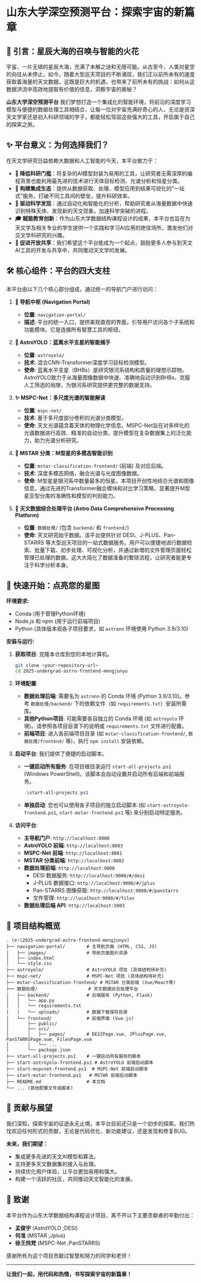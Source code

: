 # 山东大学深空预测平台：探索宇宙的新篇章

## 📖 引言：星辰大海的召唤与智能的火花

宇宙，一片无垠的星辰大海，充满了未解之谜和无限可能。从古至今，人类对星空的向往从未停止。如今，随着大型巡天项目的不断涌现，我们正以前所未有的速度获取着海量的天文数据。这既是巨大的机遇，也带来了前所未有的挑战：如何从这数据洪流中高效地提取有价值的信息，洞察宇宙的奥秘？

**山东大学深空预测平台** 我们梦想打造一个集成化的智能环境，将前沿的深度学习模型与便捷的数据处理工具相结合，让每一位对宇宙充满好奇心的人，无论是资深天文学家还是初入科研领域的学子，都能轻松驾驭这些强大的工具，开启属于自己的探索之旅。


## ✨ 平台意义：为何选择我们？

在天文学研究日益依赖大数据和人工智能的今天，本平台致力于：

*   **🌟 降低科研门槛**：将复杂的AI模型封装为易用的工具，让研究者无需深厚的编程背景也能利用最先进的技术进行天体目标检测、光谱分析和恒星分类。
*   **🔗 构建集成生态**：提供从数据获取、处理、模型应用到结果可视化的“一站式”服务，打破不同工具间的壁垒，提升科研效率。
*   **🚀 驱动科学发现**：通过自动化和智能化的分析，帮助研究者从海量数据中快速识别特殊天体、发现新的天文现象，加速科学突破的进程。
*   **🎓 赋能教育创新**：作为山东大学数据结构课程设计的成果，本平台也旨在为天文学及相关专业的学生提供一个实践和学习AI应用的绝佳场所，激发他们对交叉学科研究的兴趣。
*   **🤝 促进开放共享**：我们希望这个平台能成为一个起点，鼓励更多人参与到天文AI工具的开发与共享中，共同推动天文学的发展。

## 🛠️ 核心组件：平台的四大支柱

本平台由以下几个核心部分组成，通过统一的导航门户进行访问：

1.  **🌌 导航中枢 (Navigation Portal)**
    *   **位置**: `navigation-portal/`
    *   **描述**: 平台的统一入口，提供美观直观的界面，引导用户访问各个子系统和功能模块。它是连接所有智慧工具的枢纽。

2.  **🔭 AstroYOLO：蓝离水平支星的智能捕手**
    *   **位置**: `astroyolo/`
    *   **技术**: 混合CNN-Transformer深度学习目标检测模型。
    *   **使命**: 蓝离水平支星（BHBs）是研究银河系结构和质量的理想示踪物。AstroYOLO致力于从海量图像数据中快速、准确地自动识别BHBs，克服人工筛选的局限，为银河系研究提供更完整的数据支持。

3.  **✨ MSPC-Net：多尺度光谱的智能解读**
    *   **位置**: `mspc-net/`
    *   **技术**: 基于多尺度部分卷积的光谱分类模型。
    *   **使命**: 天文光谱蕴含着天体的物理化学信息。MSPC-Net旨在对多样化的光谱数据进行高效、精准的自动分类，提升模型在复杂数据集上的泛化能力，助力光谱分析研究。

4.  **🌟 MSTAR 分类：M型星的多模态智能识别**
    *   **位置**: `mstar-classification-frontend/` (前端) 及对应后端。
    *   **技术**: 深度多模态网络，融合光谱与光度图像数据。
    *   **使命**: M型星是银河系中数量最多的恒星。本项目开创性地结合光谱和图像信息，通过先进的Transformer融合模块和对比学习策略，显著提升M型星亚型分类的准确性和模型的判别能力。

5.  **🌠 天文数据综合处理平台 (Astro Data Comprehensive Processing Platform)**
    *   **位置**: `数据处理/` (包含 `backend/` 和 `frontend/`)
    *   **使命**: 天文研究始于数据。该平台提供针对 DESI、J-PLUS、Pan-STARRS 等大型巡天项目的一站式数据服务。用户可以便捷地进行数据检索、批量下载、初步处理、可视化分析，并通过新增的文件管理页面轻松管理已处理的数据。这大大简化了数据准备的繁琐流程，让研究者能更专注于科学分析本身。

## 🚀 快速开始：点亮您的星图

**环境要求:**
*   Conda (用于管理Python环境)
*   Node.js 和 npm (用于运行前端项目)
*   Python (具体版本视各子项目要求，如 `astronn` 环境使用 Python 3.9/3.10)

**安装与运行:**

1.  **获取项目**: 克隆本仓库到您的本地计算机。
    ```bash
    git clone <your-repository-url>
    cd 2025-undergrad-astro-frontend-mengjunyu
    ```

2.  **环境配置**:
    *   **数据处理后端**: 需要名为 `astronn` 的 Conda 环境 (Python 3.9/3.10)。参考 `数据处理/backend/` 下的依赖文件（如 `requirements.txt`）安装所需库。
    *   **其他Python项目**: 可能需要各自独立的 Conda 环境 (如 `astroyolo` 环境)。请参照各项目目录下的说明或 `requirements.txt` 文件进行配置。
    *   **前端项目**: 进入各前端项目目录 (如 `mstar-classification-frontend/`, `数据处理/frontend/` 等)，执行 `npm install` 安装依赖。

3.  **启动平台**: 我们提供了便捷的启动脚本。
    *   **一键启动所有服务**: 在项目根目录运行 `start-all-projects.ps1` (Windows PowerShell)。该脚本会自动设置并启动所有后端和前端服务。
        ```powershell
        .\start-all-projects.ps1
        ```
    *   **单独启动**: 您也可以使用各子项目的独立启动脚本 (如 `start-astroyolo-frontend.ps1`, `start-mstar-frontend.ps1` 等) 来分别启动特定服务。

4.  **访问平台**:
    *   **主导航门户**: `http://localhost:8000`
    *   **AstroYOLO 前端**: `http://localhost:8083`
    *   **MSPC-Net 前端**: `http://localhost:8081`
    *   **MSTAR 分类前端**: `http://localhost:8082`
    *   **数据处理前端**: `http://localhost:9000`
        *   DESI 数据服务: `http://localhost:9000/#/desi`
        *   J-PLUS 数据接口: `http://localhost:9000/#/jplus`
        *   Pan-STARRS 图像获取: `http://localhost:9000/#/panstarrs`
        *   文件管理: `http://localhost:9000/#/files`
    *   **数据处理后端 API**: `http://localhost:5003`

## 📂 项目结构概览

```
. (e:\2025-undergrad-astro-frontend-mengjunyu)
├── navigation-portal/        # 主导航页面 (HTML, CSS, JS)
│   ├── images/               # 导航页面图片资源
│   ├── index.html
│   └── style.css
├── astroyolo/                # AstroYOLO 项目 (具体结构待补充)
├── mspc-net/                 # MSPC-Net 项目 (具体结构待补充)
├── mstar-classification-frontend/ # MSTAR 分类前端 (Vue/React等)
├── 数据处理/                   # 天文数据综合处理平台
│   ├── backend/              # 后端服务 (Python, Flask)
│   │   └── app.py
│   │   └── requirements.txt
│   │   └── uploads/          # 数据下载保存目录
│   └── frontend/             # 前端界面 (Vue.js)
│       ├── public/
│       ├── src/
│       │   ├── pages/        # DESIPage.vue, JPlusPage.vue, PanSTARRSPage.vue, FilesPage.vue
│       │   └── ...
│       └── package.json
├── start-all-projects.ps1    # 一键启动所有服务的脚本
├── start-astroyolo-frontend.ps1 # AstroYOLO 前端启动脚本
├── start-mspcnet-frontend.ps1  # MSPC-Net 前端启动脚本
├── start-mstar-frontend.ps1   # MSTAR 前端启动脚本
├── README.md                 # 本文档
└── ... (其他配置文件或脚本)
```

## 🤝 贡献与展望

我们深知，探索宇宙的征途永无止境，本平台目前还只是一个初步的探索。我们热忱欢迎任何形式的贡献，无论是代码优化、新功能建议，还是发现和修复BUG。

**未来，我们期望：**
*   集成更多先进的天文AI模型和算法。
*   支持更多天文数据集的接入与处理。
*   持续优化用户体验，让平台更加易用和强大。
*   构建一个活跃的社区，共同推动天文智能化的发展。

## 🙏 致谢

本平台作为山东大学数据结构课程设计项目，离不开以下主要贡献者的辛勤付出：

*   **孟俊宇** (AstroYOLO ;DESI)
*   **何准** (MSTAR ;Jplus)
*   **徐王炜梵** (MSPC-Net ;PanSTARRS)

感谢所有为这个项目贡献过智慧和努力的同学和老师！

---

**让我们一起，用代码和热情，书写探索宇宙的新篇章！**
